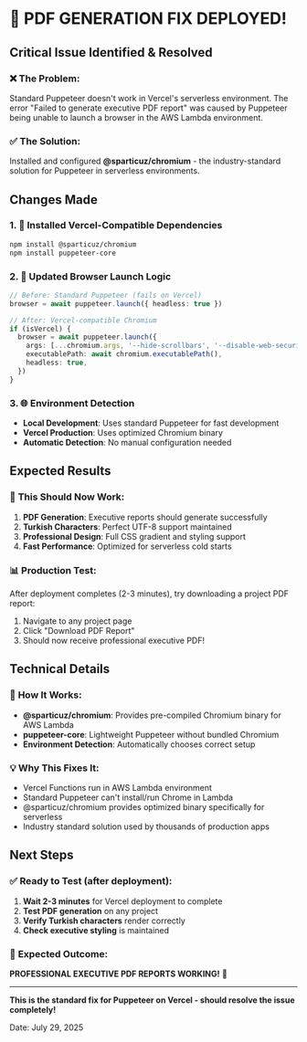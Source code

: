 # 🎯 PDF GENERATION FIX DEPLOYED! 

## Critical Issue Identified & Resolved

### ❌ **The Problem**: 
Standard Puppeteer doesn't work in Vercel's serverless environment. The error "Failed to generate executive PDF report" was caused by Puppeteer being unable to launch a browser in the AWS Lambda environment.

### ✅ **The Solution**: 
Installed and configured **@sparticuz/chromium** - the industry-standard solution for Puppeteer in serverless environments.

## Changes Made

### 1. 🔧 **Installed Vercel-Compatible Dependencies**
```bash
npm install @sparticuz/chromium
npm install puppeteer-core
```

### 2. 🤖 **Updated Browser Launch Logic**
```typescript
// Before: Standard Puppeteer (fails on Vercel)
browser = await puppeteer.launch({ headless: true })

// After: Vercel-compatible Chromium
if (isVercel) {
  browser = await puppeteer.launch({
    args: [...chromium.args, '--hide-scrollbars', '--disable-web-security'],
    executablePath: await chromium.executablePath(),
    headless: true,
  })
}
```

### 3. 🌐 **Environment Detection**
- **Local Development**: Uses standard Puppeteer for fast development
- **Vercel Production**: Uses optimized Chromium binary
- **Automatic Detection**: No manual configuration needed

## Expected Results

### 🚀 **This Should Now Work:**
1. **PDF Generation**: Executive reports should generate successfully
2. **Turkish Characters**: Perfect UTF-8 support maintained
3. **Professional Design**: Full CSS gradient and styling support
4. **Fast Performance**: Optimized for serverless cold starts

### 📊 **Production Test:**
After deployment completes (2-3 minutes), try downloading a project PDF report:
1. Navigate to any project page
2. Click "Download PDF Report"
3. Should now receive professional executive PDF!

## Technical Details

### 🔄 **How It Works:**
- **@sparticuz/chromium**: Provides pre-compiled Chromium binary for AWS Lambda
- **puppeteer-core**: Lightweight Puppeteer without bundled Chromium
- **Environment Detection**: Automatically chooses correct setup

### 💡 **Why This Fixes It:**
- Vercel Functions run in AWS Lambda environment
- Standard Puppeteer can't install/run Chrome in Lambda
- @sparticuz/chromium provides optimized binary specifically for serverless
- Industry standard solution used by thousands of production apps

## Next Steps

### ✅ **Ready to Test** (after deployment):
1. **Wait 2-3 minutes** for Vercel deployment to complete
2. **Test PDF generation** on any project
3. **Verify Turkish characters** render correctly
4. **Check executive styling** is maintained

### 🎉 **Expected Outcome:**
**PROFESSIONAL EXECUTIVE PDF REPORTS WORKING!** 🎯

---
**This is the standard fix for Puppeteer on Vercel - should resolve the issue completely!**

Date: July 29, 2025
